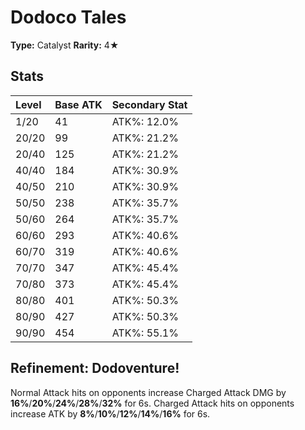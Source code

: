 # Dodoco Tales

**Type:** Catalyst
**Rarity:** 4★

## Stats

| Level | Base ATK | Secondary Stat |
| :--- | :--- | :--- |
| 1/20 | 41 | ATK%: 12.0% |
| 20/20 | 99 | ATK%: 21.2% |
| 20/40 | 125 | ATK%: 21.2% |
| 40/40 | 184 | ATK%: 30.9% |
| 40/50 | 210 | ATK%: 30.9% |
| 50/50 | 238 | ATK%: 35.7% |
| 50/60 | 264 | ATK%: 35.7% |
| 60/60 | 293 | ATK%: 40.6% |
| 60/70 | 319 | ATK%: 40.6% |
| 70/70 | 347 | ATK%: 45.4% |
| 70/80 | 373 | ATK%: 45.4% |
| 80/80 | 401 | ATK%: 50.3% |
| 80/90 | 427 | ATK%: 50.3% |
| 90/90 | 454 | ATK%: 55.1% |

## Refinement: Dodoventure!

Normal Attack hits on opponents increase Charged Attack DMG by **16%**/**20%**/**24%**/**28%**/**32%** for 6s. Charged Attack hits on opponents increase ATK by **8%**/**10%**/**12%**/**14%**/**16%** for 6s.

